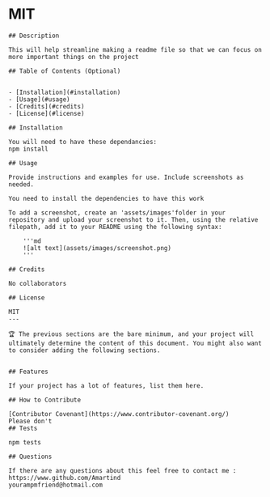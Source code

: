 # <README Developer> MIT

    ## Description
    
    This will help streamline making a readme file so that we can focus on more important things on the project
    
    ## Table of Contents (Optional)
    
    
    - [Installation](#installation)
    - [Usage](#usage)
    - [Credits](#credits)
    - [License](#license)
    
    ## Installation
    
    You will need to have these dependancies:
    npm install
    
    ## Usage
    
    Provide instructions and examples for use. Include screenshots as needed.
    
    You need to install the dependencies to have this work

    To add a screenshot, create an 'assets/images'folder in your repository and upload your screenshot to it. Then, using the relative filepath, add it to your README using the following syntax:
    
        '''md
        ![alt text](assets/images/screenshot.png)
        '''
    
    ## Credits
    
    No collaborators
    
    ## License
    
    MIT
    ---
    
    🏆 The previous sections are the bare minimum, and your project will ultimately determine the content of this document. You might also want to consider adding the following sections.
    
    
    ## Features
    
    If your project has a lot of features, list them here.
    
    ## How to Contribute
    
    [Contributor Covenant](https://www.contributor-covenant.org/)
    Please don't
    ## Tests
    
    npm tests

    ## Questions

    If there are any questions about this feel free to contact me :
    https://www.github.com/Amartind
    yourampmfriend@hotmail.com
    